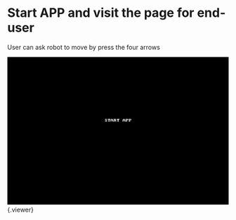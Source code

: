 # Start APP and visit the page for end-user

User can ask robot to move by press the four arrows

![](./doc/pic/tank/start_app.gif){.viewer}